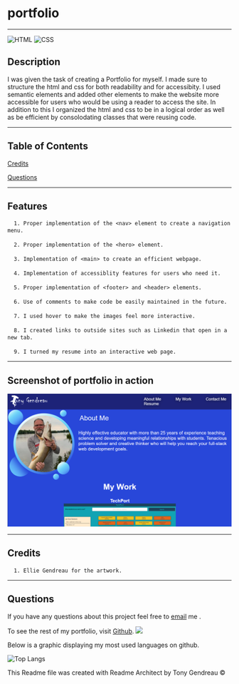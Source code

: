 # portfolio
---

  
  ![HTML](https://img.shields.io/badge/HTML-239120?style=for-the-badge&logo=html5&logoColor=white) 
  ![CSS](https://img.shields.io/badge/CSS-239120?&style=for-the-badge&logo=css3&logoColor=white) 
## Description

I was given the task of creating a Portfolio for myself. I made sure to structure the html and css for both readability and for accessibity. I used semantic elements and added other elements to make the website more accessible for users who would be using a reader to access the site. In addition to this I organized the html and css to be in a logical order as well as be efficient by consolodating classes that were reusing code.


---
  ## Table of Contents
    
  [Credits](#credits)

  [Questions](#questions)
  
  
---

## Features

      1. Proper implementation of the <nav> element to create a navigation menu. 

      2. Proper implementation of the <hero> element. 

      3. Implementation of <main> to create an efficient webpage. 

      4. Implementation of accessiblity features for users who need it. 

      5. Proper implementation of <footer> and <header> elements. 

      6. Use of comments to make code be easily maintained in the future. 

      7. I used hover to make the images feel more interactive. 

      8. I created links to outside sites such as Linkedin that open in a new tab. 

      9. I turned my resume into an interactive web page. 


---
## Screenshot of portfolio in action
  ![](portfolio.PNG)
  
  





---
  ## Credits

      1. Ellie Gendreau for the artwork. 

 

---
## Questions

If you have any questions about this project feel free to [email](tg.tiburon@gmail.com) me .  

To see the rest of my portfolio, visit [Github](https://github.com/tgtiburon).
![](./images/GitHub-Mark-32px.png)

Below is a graphic displaying my most used languages on github.

![Top Langs](https://github-readme-stats.vercel.app/api/top-langs/?username=tgtiburon)


This Readme file was created with Readme Architect by Tony Gendreau &copy;
